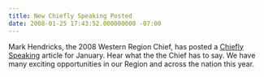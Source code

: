 ```yaml
---
title: New Chiefly Speaking Posted
date: 2008-01-25 17:43:52.000000000 -07:00
---
```

Mark Hendricks, the 2008 Western Region Chief, has posted a <a href=leadership/chief/chieflyspeaking.php>Chiefly Speaking</a> article for January. Hear what the the Chief has to say. We have many exciting opportunities in our Region and across the nation this year.
